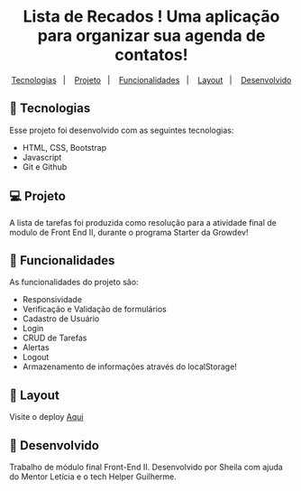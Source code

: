<h1 align="center"><b>Lista de Recados ! </b>Uma aplicação para organizar sua agenda de contatos!</h1>

<p align="center">
  <a href="#-tecnologias">Tecnologias</a>&nbsp;&nbsp;&nbsp;|&nbsp;&nbsp;&nbsp;
  <a href="#-projeto">Projeto</a>&nbsp;&nbsp;&nbsp;|&nbsp;&nbsp;&nbsp;
   <a href="#-funcionalidades">Funcionalidades</a>&nbsp;&nbsp;&nbsp;|&nbsp;&nbsp;&nbsp;
  <a href="#-layout">Layout</a>&nbsp;&nbsp;&nbsp;|&nbsp;&nbsp;&nbsp;
  <a href="#-desenvolvido">Desenvolvido</a>
</p>

## 🚀 Tecnologias

Esse projeto foi desenvolvido com as seguintes tecnologias:

- HTML, CSS, Bootstrap
- Javascript
- Git e Github

## 💻 Projeto

A lista de tarefas foi produzida como resolução para a atividade final de modulo de Front End II, durante o programa Starter da Growdev!

## 🚀 Funcionalidades

As funcionalidades do projeto são:

- Responsividade
- Verificação e Validação de formulários
- Cadastro de Usuário
- Login
- CRUD de Tarefas
- Alertas
- Logout
- Armazenamento de informações através do localStorage!

## 🔖 Layout

Visite o deploy [Aqui](https://sheilaacunha.github.io/growdev-crud-de-recados-bs-js/index.html) 

## 📝 Desenvolvido

Trabalho de módulo final Front-End II. Desenvolvido por Sheila com ajuda do Mentor Letícia e o tech Helper Guilherme.
 
  
 

